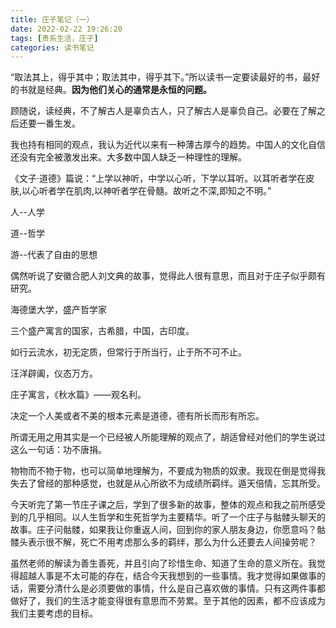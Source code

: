 ```yaml
---
title: 庄子笔记（一）
date: 2022-02-22 19:26:20
tags: [贵系生活，庄子]
categories: 读书笔记
---
```


“取法其上，得乎其中；取法其中，得乎其下。”所以读书一定要读最好的书，最好的书就是经典。**因为他们关心的通常是永恒的问题。**

顾随说，读经典，不了解古人是辜负古人，只了解古人是辜负自己。必要在了解之后还要一番生发。

我也持有相同的观点，我认为近代以来有一种薄古厚今的趋势。中国人的文化自信还没有完全被激发出来。大多数中国人缺乏一种理性的理解。

《文子·道德》篇说：“上学以神听，中学以心听，下学以耳听。以耳听者学在皮肤,以心听者学在肌肉,以神听者学在骨髓。故听之不深,即知之不明。”

人--人学

道--哲学

游--代表了自由的思想

偶然听说了安徽合肥人刘文典的故事，觉得此人很有意思，而且对于庄子似乎颇有研究。

海德堡大学，盛产哲学家

三个盛产寓言的国家，古希腊，中国，古印度。

如行云流水，初无定质，但常行于所当行，止于所不可不止。

汪洋辟阖，仪态万方。

庄子寓言，《秋水篇》——观名利。

决定一个人美或者不美的根本元素是道德，德有所长而形有所忘。

所谓无用之用其实是一个已经被人所能理解的观点了，胡适曾经对他们的学生说过这么一句话：功不唐捐。

物物而不物于物，也可以简单地理解为，不要成为物质的奴隶。我现在倒是觉得我失去了曾经的那种感觉，也就是从心所欲不为成绩所羁绊。遁天倍情，忘其所受。

今天听完了第一节庄子课之后，学到了很多新的故事，整体的观点和我之前所感受到的几乎相同。以人生哲学和生死哲学为主要精华。听了一个庄子与骷髅头聊天的故事。庄子问骷髅，如果我让你重返人间，回到你的家人朋友身边，你愿意吗？骷髅头表示很不解，死亡不用考虑那么多的羁绊，那么为什么还要去人间操劳呢？

虽然老师的解读为善生善死，并且引向了珍惜生命、知道了生命的意义所在。我觉得超越人事是不太可能的存在，结合今天我想到的一些事情。我才觉得如果做事的话，需要分清什么是必须要做的事情，什么是自己喜欢做的事情。只有这两件事都做好了，我们的生活才能变得很有意思而不劳累。至于其他的因素，都不应该成为我们主要考虑的目标。
